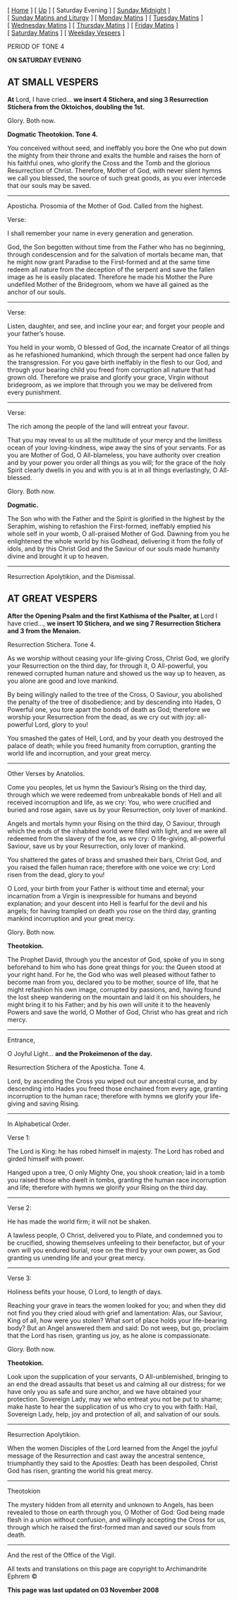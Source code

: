 \[ [Home](index.md) \] \[ [Up](tone4.md) \] \[ Saturday Evening \] \[ [Sunday Midnight](sun4nc.md) \] \[ [Sunday Matins and Liturgy](sun4mc.md) \] \[ [Monday Matins](monday_matins3.md) \] \[ [Tuesday Matins](tuesday_matins3.md) \] \[ [Wednesday Matins](wednesday_matins3.md) \] \[ [Thursday Matins](thursday_matins4.md) \] \[ [Friday Matins](friday_matins1.md) \] \[ [Saturday Matins](saturday_matins.md) \] \[ [Weekday Vespers](weekday_vespers3.md) \]

PERIOD OF TONE 4

**ON SATURDAY EVENING**

AT SMALL VESPERS
----------------

**At** Lord, I have cried… **we insert 4 Stichera, and sing 3 Resurrection Stichera from the Oktoichos, doubling the 1st.**

Glory. Both now.

**Dogmatic Theotokion. Tone 4.**

You conceived without seed, and ineffably you bore the One who put down the mighty from their throne and exalts the humble and raises the horn of his faithful ones, who glorify the Cross and the Tomb and the glorious Resurrection of Christ. Therefore, Mother of God, with never silent hymns we call you blessed, the source of such great goods, as you ever intercede that our souls may be saved.

****

Aposticha. Prosomia of the Mother of God.
Called from the highest.

Verse:

I shall remember your name in every generation and generation.

God, the Son begotten without time from the Father who has no beginning, through condescension and for the salvation of mortals became man, that he might now grant Paradise to the First-formed and at the same time redeem all nature from the deception of the serpent and save the fallen image as he is easily placated. Therefore he made his Mother the Pure undefiled Mother of the Bridegroom, whom we have all gained as the anchor of our souls.

****

Verse:

Listen, daughter, and see, and incline your ear; and forget your people and your father’s house.

You held in your womb, O blessed of God, the incarnate Creator of all things as he refashioned humankind, which through the serpent had once fallen by the transgression. For you gave birth ineffably in the flesh to our God, and through your bearing child you freed from corruption all nature that had grown old. Therefore we praise and glorify your grace, Virgin without bridegroom, as we implore that through you we may be delivered from every punishment.

****

Verse:

The rich among the people of the land will entreat your favour.

That you may reveal to us all the multitude of your mercy and the limitless ocean of your loving-kindness, wipe away the sins of your servants. For as you are Mother of God, O All-blameless, you have authority over creation and by your power you order all things as you will; for the grace of the holy Spirit clearly dwells in you and with you is at in all things everlastingly, O All-blessed.

Glory. Both now.

**Dogmatic.**

The Son who with the Father and the Spirit is glorified in the highest by the Seraphim, wishing to refashion the First-formed, ineffably emptied his whole self in your womb, O all-praised Mother of God. Dawning from you he enlightened the whole world by his Godhead, delivering it from the folly of idols, and by this Christ God and the Saviour of our souls made humanity divine and brought it up to heaven.

****

Resurrection Apolytikion, and the Dismissal.

AT GREAT VESPERS
----------------

**After the Opening Psalm and the first Kathisma of the Psalter, at** Lord I have cried…, **we insert 10 Stichera, and we sing 7 Resurrection Stichera and 3 from the Menaion.**

Resurrection Stichera. Tone 4.

As we worship without ceasing your life-giving Cross, Christ God, we glorify your Resurrection on the third day, for through it, O All-powerful, you renewed corrupted human nature and showed us the way up to heaven, as you alone are good and love mankind.

By being willingly nailed to the tree of the Cross, O Saviour, you abolished the penalty of the tree of disobedience; and by descending into Hades, O Powerful one, you tore apart the bonds of death as God; therefore we worship your Resurrection from the dead, as we cry out with joy: all-powerful Lord, glory to you!

You smashed the gates of Hell, Lord, and by your death you destroyed the palace of death; while you freed humanity from corruption, granting the world life and incorruption, and your great mercy.

****

Other Verses by Anatolios.

Come you peoples, let us hymn the Saviour’s Rising on the third day, through which we were redeemed from unbreakable bonds of Hell and all received incorruption and life, as we cry: You, who were crucified and buried and rose again, save us by your Resurrection, only lover of mankind.

Angels and mortals hymn your Rising on the third day, O Saviour, through which the ends of the inhabited world were filled with light, and we were all redeemed from the slavery of the foe, as we cry: O life-giving, all-powerful Saviour, save us by your Resurrection, only lover of mankind.

You shattered the gates of brass and smashed their bars, Christ God, and you raised the fallen human race; therefore with one voice we cry: Lord risen from the dead, glory to you!

O Lord, your birth from your Father is without time and eternal; your incarnation from a Virgin is inexpressible for humans and beyond explanation; and your descent into Hell is fearful for the devil and his angels; for having trampled on death you rose on the third day, granting mankind incorruption and your great mercy.

Glory. Both now.

**Theotokion.**

The Prophet David, through you the ancestor of God, spoke of you in song beforehand to him who has done great things for you: the Queen stood at your right hand. For he, the God who was well pleased without father to become man from you, declared you to be mother, source of life, that he might refashion his own image, corrupted by passions, and, having found the lost sheep wandering on the mountain and laid it on his shoulders, he might bring it to his Father; and by his own will unite it to the heavenly Powers and save the world, O Mother of God, Christ who has great and rich mercy.

****

Entrance,

O Joyful Light… **and the Prokeimenon of the day.**

Resurrection Stichera of the Aposticha.
Tone 4.

Lord, by ascending the Cross you wiped out our ancestral curse, and by descending into Hades you freed those enchained from every age, granting incorruption to the human race; therefore with hymns we glorify your life-giving and saving Rising.

****

In Alphabetical Order.

Verse 1:

The Lord is King: he has robed himself in majesty. The Lord has robed and girded himself with power.

Hanged upon a tree, O only Mighty One, you shook creation; laid in a tomb you raised those who dwelt in tombs, granting the human race incorruption and life; therefore with hymns we glorify your Rising on the third day.

****

Verse 2:

He has made the world firm; it will not be shaken.

A lawless people, O Christ, delivered you to Pilate, and condemned you to be crucified, showing themselves unfeeling to their benefactor, but of your own will you endured burial, rose on the third by your own power, as God granting us unending life and your great mercy.

****

Verse 3:

Holiness befits your house, O Lord, to length of days.

Reaching your grave in tears the women looked for you; and when they did not find you they cried aloud with grief and lamentation: Alas, our Saviour, King of all, how were you stolen? What sort of place holds your life-bearing body? But an Angel answered them and said: Do not weep, but go, proclaim that the Lord has risen, granting us joy, as he alone is compassionate.

Glory. Both now.

**Theotokion.**

Look upon the supplication of your servants, O All-unblemished, bringing to an end the dread assaults that beset us and calming all our distress; for we have only you as safe and sure anchor, and we have obtained your protection. Sovereign Lady, may we who entreat you not be put to shame; make haste to hear the supplication of us who cry to you with faith: Hail, Sovereign Lady, help, joy and protection of all, and salvation of our souls.

****

Resurrection Apolytikion.

When the women Disciples of the Lord learned from the Angel the joyful message of the Resurrection and cast away the ancestral sentence, triumphantly they said to the Apostles: Death has been despoiled, Christ God has risen, granting the world his great mercy.

****

Theotokion

The mystery hidden from all eternity and unknown to Angels, has been revealed to those on earth through you, O Mother of God: God being made flesh in a union without confusion, and willingly accepting the Cross for us, through which he raised the first-formed man and saved our souls from death.

****

And the rest of the Office of the Vigil.

All texts and translations on this page are copyright to
Archimandrite Ephrem ©

**This page was last updated on 03 November 2008**
